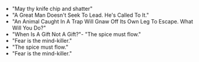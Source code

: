 - "May thy knife chip and shatter"
- "A Great Man Doesn't Seek To Lead. He's Called To It."
- "An Animal Caught In A Trap Will Gnaw Off Its Own Leg To Escape. What Will You Do?"
- "When Is A Gift Not A Gift?"- "The spice must flow."
- "Fear is the mind-killer."
- "The spice must flow."
- "Fear is the mind-killer."
